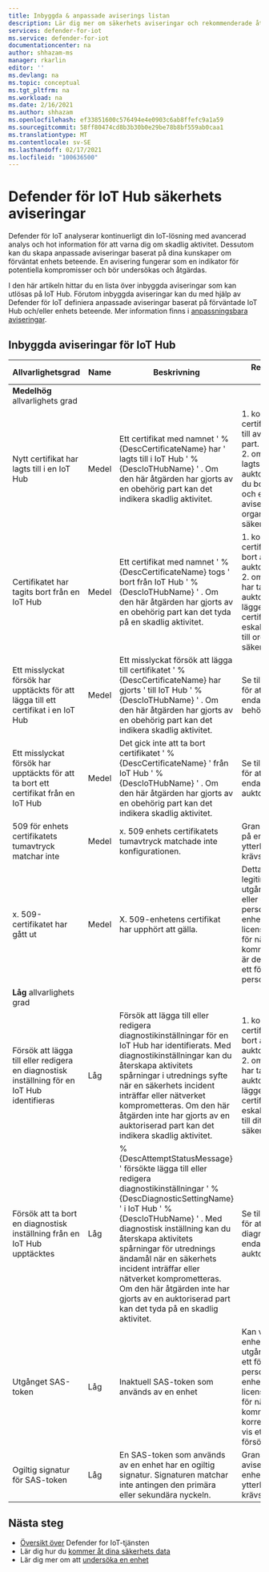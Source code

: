 ```yaml
---
title: Inbyggda & anpassade aviserings listan
description: Lär dig mer om säkerhets aviseringar och rekommenderade åtgärder med hjälp av Defender för IoT Hub funktioner och tjänster.
services: defender-for-iot
ms.service: defender-for-iot
documentationcenter: na
author: shhazam-ms
manager: rkarlin
editor: ''
ms.devlang: na
ms.topic: conceptual
ms.tgt_pltfrm: na
ms.workload: na
ms.date: 2/16/2021
ms.author: shhazam
ms.openlocfilehash: ef33851600c576494e4e0903c6ab8ffefc9a1a59
ms.sourcegitcommit: 58ff80474cd8b3b30b0e29be78b8bf559ab0caa1
ms.translationtype: MT
ms.contentlocale: sv-SE
ms.lasthandoff: 02/17/2021
ms.locfileid: "100636500"
---
```

# <a name="defender-for-iot-hub-security-alerts"></a>Defender för IoT Hub säkerhets aviseringar

Defender för IoT analyserar kontinuerligt din IoT-lösning med avancerad analys och hot information för att varna dig om skadlig aktivitet.
Dessutom kan du skapa anpassade aviseringar baserat på dina kunskaper om förväntat enhets beteende.
En avisering fungerar som en indikator för potentiella kompromisser och bör undersökas och åtgärdas.

I den här artikeln hittar du en lista över inbyggda aviseringar som kan utlösas på IoT Hub.
Förutom inbyggda aviseringar kan du med hjälp av Defender för IoT definiera anpassade aviseringar baserat på förväntade IoT Hub och/eller enhets beteende.
Mer information finns i [anpassningsbara aviseringar](concept-customizable-security-alerts.md).

## <a name="built-in-alerts-for-iot-hub"></a>Inbyggda aviseringar för IoT Hub

| Allvarlighetsgrad | Name | Beskrivning | Rekommenderad reparation |
|--|--|--|--|
| **Medelhög** allvarlighets grad |  |  |  |
| Nytt certifikat har lagts till i en IoT Hub | Medel | Ett certifikat med namnet \' % {DescCertificateName} har \' lagts till i IoT Hub \' % {DescIoTHubName} \' . Om den här åtgärden har gjorts av en obehörig part kan det indikera skadlig aktivitet. | 1. kontrol lera att certifikatet har lagts till av en auktoriserad part. <br> 2. om den inte har lagts till av en auktoriserad part tar du bort certifikatet och eskalerar aviseringen till organisationens säkerhets team. |
| Certifikatet har tagits bort från en IoT Hub | Medel | Ett certifikat med namnet \' % {DescCertificateName} togs \' bort från IoT Hub \' % {DescIoTHubName} \' . Om den här åtgärden har gjorts av en obehörig part kan det tyda på en skadlig aktivitet. | 1. kontrol lera att certifikatet har tagits bort av en auktoriserad part. <br> 2. om certifikatet inte har tagits bort av en auktoriserad part lägger du till certifikatet igen och eskalerar aviseringen till organisationens säkerhets team. |
| Ett misslyckat försök har upptäckts för att lägga till ett certifikat i en IoT Hub | Medel | Ett misslyckat försök att lägga till certifikatet \' % {DescCertificateName} har gjorts \' till IoT Hub \' % {DescIoTHubName} \' . Om den här åtgärden har gjorts av en obehörig part kan det indikera skadlig aktivitet. | Se till att behörigheter för att ändra certifikat endast beviljas till behöriga parter. |
| Ett misslyckat försök har upptäckts för att ta bort ett certifikat från en IoT Hub | Medel | Det gick inte att ta bort certifikatet \' % {DescCertificateName} \' från IoT Hub \' % {DescIoTHubName} \' . Om den här åtgärden har gjorts av en obehörig part kan det indikera skadlig aktivitet. | Se till att behörigheter för att ändra certifikat endast beviljas till en auktoriserad part. |
| 509 för enhets certifikatets tumavtryck matchar inte | Medel | x. 509 enhets certifikatets tumavtryck matchade inte konfigurationen. | Granska aviseringar på enheterna. Ingen ytterligare åtgärd krävs. |
| x. 509-certifikatet har gått ut | Medel | X. 509-enhetens certifikat har upphört att gälla. | Detta kan vara en legitim enhet med ett utgånget certifikat eller ett försök att personifiera en legitim enhet. Om den licensierade enheten för närvarande kommunicerar korrekt är detta förmodligen ett försök till personifiering. |
| **Låg** allvarlighets grad |  |  |  |
| Försök att lägga till eller redigera en diagnostisk inställning för en IoT Hub identifieras | Låg | Försök att lägga till eller redigera diagnostikinställningar för en IoT Hub har identifierats. Med diagnostikinställningar kan du återskapa aktivitets spårningar i utrednings syfte när en säkerhets incident inträffar eller nätverket komprometteras. Om den här åtgärden inte har gjorts av en auktoriserad part kan det indikera skadlig aktivitet. | 1. kontrol lera att certifikatet har tagits bort av en auktoriserad part.<br> 2. om certifikatet inte har tagits bort av en auktoriserad part lägger du till certifikatet igen och eskalerar aviseringen till ditt informations säkerhets team. |
| Försök att ta bort en diagnostisk inställning från en IoT Hub upptäcktes | Låg | % {DescAttemptStatusMessage} \' försökte lägga till eller redigera diagnostikinställningar \' % {DescDiagnosticSettingName} \' i IoT Hub \' % {DescIoTHubName} \' . Med diagnostisk inställning kan du återskapa aktivitets spårningar för utrednings ändamål när en säkerhets incident inträffar eller nätverket komprometteras. Om den här åtgärden inte har gjorts av en auktoriserad part kan det tyda på en skadlig aktivitet. | Se till att behörigheter för att ändra diagnostikinställningar endast beviljas till en auktoriserad part. |
| Utgånget SAS-token | Låg | Inaktuell SAS-token som används av en enhet | Kan vara en legitim enhet med en utgången token, eller ett försök att personifiera en legitim enhet. Om den licensierade enheten för närvarande kommunicerar korrekt, är det troligt vis ett personifierings försök. |
| Ogiltig signatur för SAS-token | Låg | En SAS-token som används av en enhet har en ogiltig signatur. Signaturen matchar inte antingen den primära eller sekundära nyckeln. | Granska aviseringarna på enheterna. Ingen ytterligare åtgärd krävs. |

## <a name="next-steps"></a>Nästa steg

- [Översikt över](overview.md) Defender for IoT-tjänsten
- Lär dig hur du [kommer åt dina säkerhets data](how-to-security-data-access.md)
- Lär dig mer om att [undersöka en enhet](how-to-investigate-device.md)
